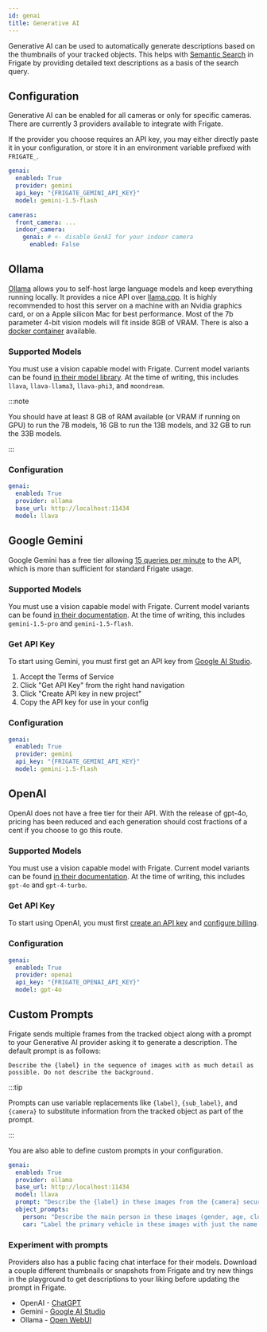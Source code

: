 ```yaml
---
id: genai
title: Generative AI
---
```


Generative AI can be used to automatically generate descriptions based on the thumbnails of your tracked objects. This helps with [Semantic Search](/configuration/semantic_search) in Frigate by providing detailed text descriptions as a basis of the search query.

## Configuration

Generative AI can be enabled for all cameras or only for specific cameras. There are currently 3 providers available to integrate with Frigate.

If the provider you choose requires an API key, you may either directly paste it in your configuration, or store it in an environment variable prefixed with `FRIGATE_`.

```yaml
genai:
  enabled: True
  provider: gemini
  api_key: "{FRIGATE_GEMINI_API_KEY}"
  model: gemini-1.5-flash

cameras:
  front_camera: ...
  indoor_camera:
    genai: # <- disable GenAI for your indoor camera
      enabled: False
```

## Ollama

[Ollama](https://ollama.com/) allows you to self-host large language models and keep everything running locally. It provides a nice API over [llama.cpp](https://github.com/ggerganov/llama.cpp). It is highly recommended to host this server on a machine with an Nvidia graphics card, or on a Apple silicon Mac for best performance. Most of the 7b parameter 4-bit vision models will fit inside 8GB of VRAM. There is also a [docker container](https://hub.docker.com/r/ollama/ollama) available.

### Supported Models

You must use a vision capable model with Frigate. Current model variants can be found [in their model library](https://ollama.com/library). At the time of writing, this includes `llava`, `llava-llama3`, `llava-phi3`, and `moondream`.

:::note

You should have at least 8 GB of RAM available (or VRAM if running on GPU) to run the 7B models, 16 GB to run the 13B models, and 32 GB to run the 33B models.

:::

### Configuration

```yaml
genai:
  enabled: True
  provider: ollama
  base_url: http://localhost:11434
  model: llava
```

## Google Gemini

Google Gemini has a free tier allowing [15 queries per minute](https://ai.google.dev/pricing) to the API, which is more than sufficient for standard Frigate usage.

### Supported Models

You must use a vision capable model with Frigate. Current model variants can be found [in their documentation](https://ai.google.dev/gemini-api/docs/models/gemini). At the time of writing, this includes `gemini-1.5-pro` and `gemini-1.5-flash`.

### Get API Key

To start using Gemini, you must first get an API key from [Google AI Studio](https://aistudio.google.com).

1. Accept the Terms of Service
2. Click "Get API Key" from the right hand navigation
3. Click "Create API key in new project"
4. Copy the API key for use in your config

### Configuration

```yaml
genai:
  enabled: True
  provider: gemini
  api_key: "{FRIGATE_GEMINI_API_KEY}"
  model: gemini-1.5-flash
```

## OpenAI

OpenAI does not have a free tier for their API. With the release of gpt-4o, pricing has been reduced and each generation should cost fractions of a cent if you choose to go this route.

### Supported Models

You must use a vision capable model with Frigate. Current model variants can be found [in their documentation](https://platform.openai.com/docs/models). At the time of writing, this includes `gpt-4o` and `gpt-4-turbo`.

### Get API Key

To start using OpenAI, you must first [create an API key](https://platform.openai.com/api-keys) and [configure billing](https://platform.openai.com/settings/organization/billing/overview).

### Configuration

```yaml
genai:
  enabled: True
  provider: openai
  api_key: "{FRIGATE_OPENAI_API_KEY}"
  model: gpt-4o
```

## Custom Prompts

Frigate sends multiple frames from the tracked object along with a prompt to your Generative AI provider asking it to generate a description. The default prompt is as follows:

```
Describe the {label} in the sequence of images with as much detail as possible. Do not describe the background.
```

:::tip

Prompts can use variable replacements like `{label}`, `{sub_label}`, and `{camera}` to substitute information from the tracked object as part of the prompt.

:::

You are also able to define custom prompts in your configuration.

```yaml
genai:
  enabled: True
  provider: ollama
  base_url: http://localhost:11434
  model: llava
  prompt: "Describe the {label} in these images from the {camera} security camera."
  object_prompts:
    person: "Describe the main person in these images (gender, age, clothing, activity, etc). Do not include where the activity is occurring (sidewalk, concrete, driveway, etc). If delivering a package, include the company the package is from."
    car: "Label the primary vehicle in these images with just the name of the company if it is a delivery vehicle, or the color make and model."
```

### Experiment with prompts

Providers also has a public facing chat interface for their models. Download a couple different thumbnails or snapshots from Frigate and try new things in the playground to get descriptions to your liking before updating the prompt in Frigate.

- OpenAI - [ChatGPT](https://chatgpt.com)
- Gemini - [Google AI Studio](https://aistudio.google.com)
- Ollama - [Open WebUI](https://docs.openwebui.com/)
